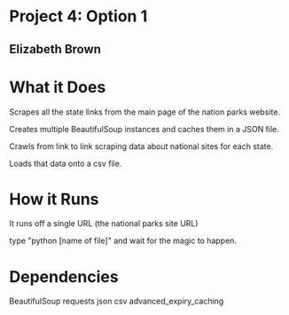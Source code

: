 # Project 4: Option 1

## Elizabeth Brown

# What it Does
Scrapes all the state links from the main page of the nation parks website.

Creates multiple BeautifulSoup instances and caches them in a JSON file.

Crawls from link to link scraping data about national sites for each state.

Loads that data onto a csv file.

# How it Runs
It runs off a single URL (the national parks site URL)

type "python [name of file]"
and wait for the magic to happen.

# Dependencies
BeautifulSoup
requests
json
csv
advanced_expiry_caching
